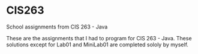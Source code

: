 # CIS263
School assignments from CIS 263 - Java

These are the assignments that I had to program for CIS 263 - Java. 
These solutions except for Lab01 and MiniLab01 are completed sololy by myself.
